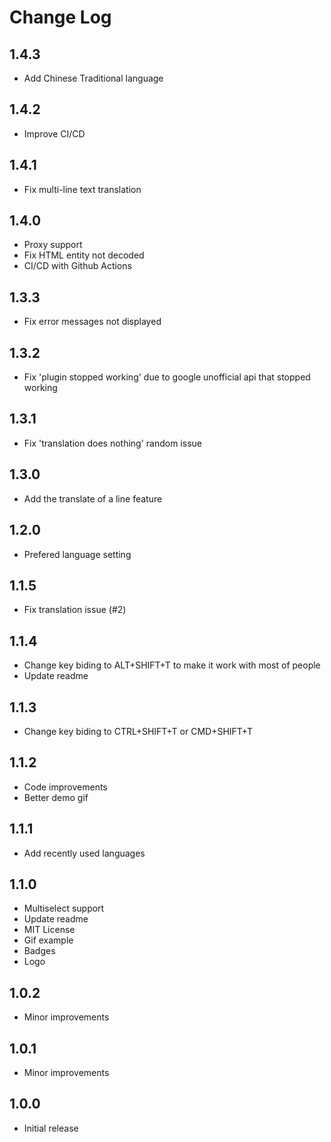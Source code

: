# Change Log

## 1.4.3
- Add Chinese Traditional language

## 1.4.2
- Improve CI/CD

## 1.4.1
- Fix multi-line text translation

## 1.4.0
- Proxy support
- Fix HTML entity not decoded
- CI/CD with Github Actions

## 1.3.3
- Fix error messages not displayed

## 1.3.2
- Fix 'plugin stopped working' due to google unofficial api that stopped working

## 1.3.1
- Fix 'translation does nothing' random issue

## 1.3.0
- Add the translate of a line feature

## 1.2.0
- Prefered language setting

## 1.1.5
- Fix translation issue (#2)

## 1.1.4
- Change key biding to ALT+SHIFT+T to make it work with most of people
- Update readme

## 1.1.3
- Change key biding to CTRL+SHIFT+T or CMD+SHIFT+T

## 1.1.2
- Code improvements
- Better demo gif

## 1.1.1
- Add recently used languages

## 1.1.0
- Multiselect support
- Update readme
- MIT License
- Gif example
- Badges
- Logo

## 1.0.2
- Minor improvements

## 1.0.1
- Minor improvements

## 1.0.0
- Initial release